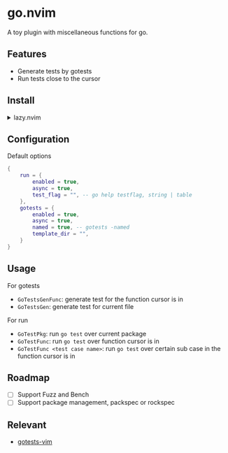 # go.nvim

A toy plugin with miscellaneous functions for go.

## Features

- Generate tests by gotests
- Run tests close to the cursor

## Install

<details>
    <summary>lazy.nvim</summary>

```lua
{
    "aryonal/go.nvim",
    dependencies = {
        "nvim-lua/plenary.nvim",
        "nvim-treesitter/nvim-treesitter",
    },
    ft = {
        "go",
    },
    config = function()
        require("go").setup({})
    end
}
```

</details>

## Configuration

Default options

```lua
{
    run = {
        enabled = true,
        async = true,
        test_flag = "", -- go help testflag, string | table
    },
    gotests = {
        enabled = true,
        async = true,
        named = true, -- gotests -named
        template_dir = "",
    }
}
```

## Usage

For gotests

- `GoTestsGenFunc`: generate test for the function cursor is in
- `GoTestsGen`: generate test for current file

For run

- `GoTestPkg`: run `go test` over current package
- `GoTestFunc`: run `go test` over function cursor is in
- `GoTestFunc <test case name>`: run `go test` over certain sub case in the function cursor is in

## Roadmap

- [ ] Support Fuzz and Bench
- [ ] Support package management, packspec or rockspec

## Relevant

- [gotests-vim](https://github.com/buoto/gotests-vim)

